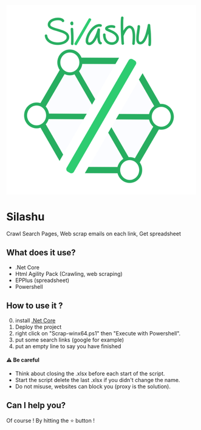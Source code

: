 ![logo](./Silashu/Assets/silashu500px.png)

# Silashu
Crawl Search Pages, Web scrap emails on each link, Get spreadsheet

## What does it use?
  - .Net Core
  - Html Agility Pack (Crawling, web scraping)
  - EPPlus (spreadsheet)
  - Powershell
  
## How to use it ?
0. install [.Net Core](url=https://www.microsoft.com/net/learn/get-started/windows)
1. Deploy the project
2. right click on "Scrap-winx64.ps1" then "Execute with Powershell".
3. put some search links (google for example)
4. put an empty line to say you have finished

#### ⚠️ Be careful

- Think about closing the .xlsx before each start of the script.
- Start the script delete the last .xlsx if you didn't change the name.
- Do not misuse, websites can block you (proxy is the solution).

## Can I help you?
Of course ! By hitting the :star: button !
